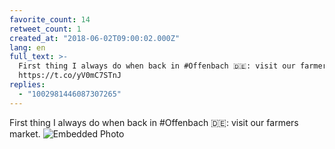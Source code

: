 ```yaml
---
favorite_count: 14
retweet_count: 1
created_at: "2018-06-02T09:00:02.000Z"
lang: en
full_text: >-
  First thing I always do when back in #Offenbach 🇩🇪: visit our farmers market.
  https://t.co/yV0mC7STnJ
replies:
  - "1002981446087307265"
---
```


First thing I always do when back in #Offenbach 🇩🇪: visit our farmers market.
![Embedded Photo](https://twitter-media-coderbyheart.s3.eu-north-1.amazonaws.com/1002837232225538048-DerLH8JWsAANVZN.jpg)
